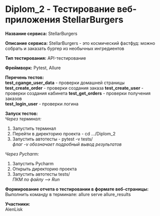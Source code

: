 # Diplom_2 - Тестирование веб-приложения StellarBurgers

**Название сервиса:** StellarBurgers 

**Описание сервиса:** StellarBurgers - это космический фастфуд: можно собрать и заказать бургер из необычных ингредиентов 

**Тип тестирования:** API-тестирование     

**Фреймворк:** Pytest, Allure   

**Перечень тестов:**   
**test_cgange_user_data** - проверки домашней страницы   
**test_create_order** - проверки создания заказа
**test_create_user** - проверки создания кабинета
**test_get_orders** - проверки получения заказов         
**test_login_user** - проверки логина        

**Запуск тестов:**  
*Через терминал:* 
1. Запустить терминал
2. Перейти в директорию проекта - cd .../Diplom_2 
3. Запустить автотесты - pytest -v tests/   
*флаг -v обозначает подробный вывод результатов*  

*Через Pycharm:*    
1. Запустить Pycharm  
2. Открыть директорию проекта  
3. Запустить автотесты tests/  
*ПКМ по файлу —> Run*

**Формирование отчета о тестировании в формате веб-страницы:**   
Выполнить команду в терминале: allure serve allure_results 

**Участники:**  
AlenLisk
